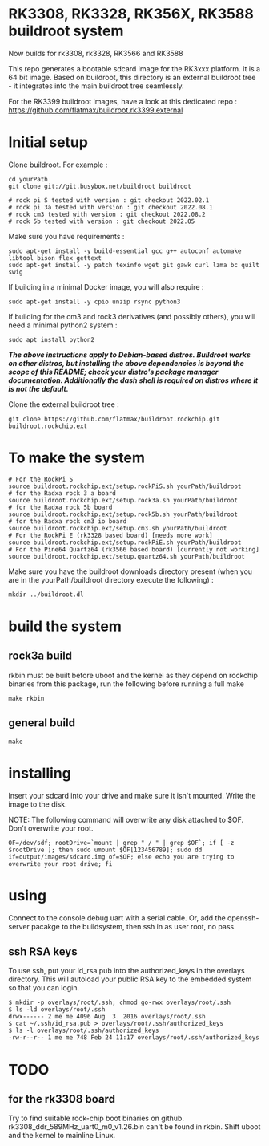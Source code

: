 # RK3308, RK3328, RK356X, RK3588 buildroot system

Now builds for rk3308, rk3328, RK3566 and RK3588

This repo generates a bootable sdcard image for the RK3xxx platform.
It is a 64 bit image. Based on buildroot, this directory is an external buildroot tree - it integrates into the main buildroot tree seamlessly.

For the RK3399 buildroot images, have a look at this dedicated repo : https://github.com/flatmax/buildroot.rk3399.external

# Initial setup

Clone buildroot. For example :

```
cd yourPath
git clone git://git.busybox.net/buildroot buildroot

# rock pi S tested with version : git checkout 2022.02.1
# rock pi 3a tested with version : git checkout 2022.08.1
# rock cm3 tested with version : git checkout 2022.08.2
# rock 5b tested with version : git checkout 2022.05
```

Make sure you have requirements :
```
sudo apt-get install -y build-essential gcc g++ autoconf automake libtool bison flex gettext
sudo apt-get install -y patch texinfo wget git gawk curl lzma bc quilt swig
```

If building in a minimal Docker image, you will also require :
```
sudo apt-get install -y cpio unzip rsync python3
```

If building for the cm3 and rock3 derivatives (and possibly others), you will need a minimal python2 system :
```
sudo apt install python2
```

***The above instructions apply to Debian-based distros.  Buildroot works on other distros, but installing the above dependencies is beyond the scope of this README; check your distro's package manager documentation.  Additionally the dash shell is required on distros where it is not the default.***

Clone the external buildroot tree :
```
git clone https://github.com/flatmax/buildroot.rockchip.git buildroot.rockchip.ext
```

# To make the system

```
# For the RockPi S
source buildroot.rockchip.ext/setup.rockPiS.sh yourPath/buildroot
# for the Radxa rock 3 a board
source buildroot.rockchip.ext/setup.rock3a.sh yourPath/buildroot
# for the Radxa rock 5b board
source buildroot.rockchip.ext/setup.rock5b.sh yourPath/buildroot
# for the Radxa rock cm3 io board
source buildroot.rockchip.ext/setup.cm3.sh yourPath/buildroot
# For the RockPi E (rk3328 based board) [needs more work]
source buildroot.rockchip.ext/setup.rockPiE.sh yourPath/buildroot
# For the Pine64 Quartz64 (rk3566 based board) [currently not working]
source buildroot.rockchip.ext/setup.quartz64.sh yourPath/buildroot
```

Make sure you have the buildroot downloads directory present (when you are in the yourPath/buildroot directory execute the following) :

```
mkdir ../buildroot.dl
```

# build the system
## rock3a build
rkbin must be built before uboot and the kernel as they depend on rockchip binaries from this package, run the following before running a full make
```
make rkbin
```
## general build
```
make
```

# installing

Insert your sdcard into your drive and make sure it isn't mounted. Write the image to the disk.

NOTE: The following command will overwrite any disk attached to $OF. Don't overwrite your root.

```
OF=/dev/sdf; rootDrive=`mount | grep " / " | grep $OF`; if [ -z $rootDrive ]; then sudo umount $OF[123456789]; sudo dd if=output/images/sdcard.img of=$OF; else echo you are trying to overwrite your root drive; fi
```

# using

Connect to the console debug uart with a serial cable. Or, add the openssh-server pacakge to the buildsystem, then ssh in as user root, no pass.

## ssh RSA keys

To use ssh, put your id_rsa.pub into the authorized_keys in the overlays directory. This will autoload your public RSA key to the embedded system so that you can login.
```
$ mkdir -p overlays/root/.ssh; chmod go-rwx overlays/root/.ssh
$ ls -ld overlays/root/.ssh
drwx------ 2 me me 4096 Aug  3  2016 overlays/root/.ssh
$ cat ~/.ssh/id_rsa.pub > overlays/root/.ssh/authorized_keys
$ ls -l overlays/root/.ssh/authorized_keys
-rw-r--r-- 1 me me 748 Feb 24 11:17 overlays/root/.ssh/authorized_keys
```

# TODO
## for the rk3308 board
Try to find suitable rock-chip boot binaries on github. rk3308_ddr_589MHz_uart0_m0_v1.26.bin can't be found in rkbin.
Shift uboot and the kernel to mainline Linux.
